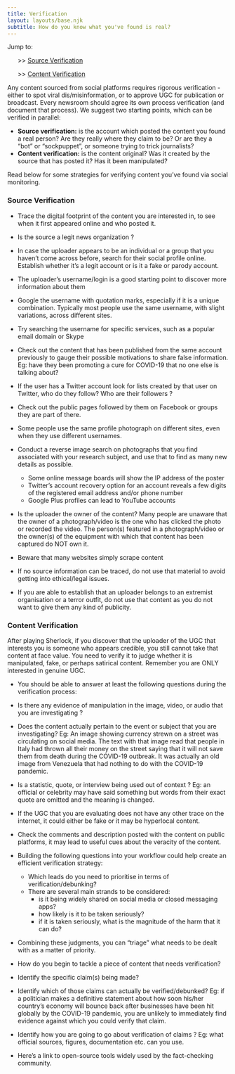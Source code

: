 ```yaml
---
title: Verification
layout: layouts/base.njk
subtitle: How do you know what you've found is real?
---
```


<div class="quicknav">
	Jump to:<br>
<ul>>> <a href="#sourceverification">Source Verification</a></ul>
<ul>>> <a href="#contentverification">Content Verification</a></ul>
</div>

Any content sourced from social platforms requires rigorous verification - either to spot viral dis/misinformation, or to approve UGC for publication or broadcast. Every newsroom should agree its own process verification (and document that process). We suggest two starting points, which can be verified in parallel:

- **Source verification:** is the account which posted the content you found a real person? Are they really where they claim to be? Or are they a “bot” or “sockpuppet”, or someone trying to trick journalists?
- **Content verification:** is the content original? Was it created by the source that has posted it? Has it been manipulated? 

Read below for some strategies for verifying content you’ve found via social monitoring.

<h3 id="sourceverification">Source Verification</h3>

- Trace the digital footprint of the content you are interested in, to see when it first appeared online and who posted it.  

- Is the source a legit news organization ?  

- In case the uploader appears to be an individual or a group that you haven’t come across before, search for their social profile online. Establish whether it’s a legit account or is it a fake or parody account. 

- The uploader’s username/login is a good starting point to discover more information about them   

- Google the username with quotation marks, especially if it is a unique combination. Typically most people use the same username, with slight variations, across different sites. 

- Try searching the username for specific services, such as a popular email domain or Skype

- Check out the content that has been published from the same account previously to gauge their possible motivations to share false information. Eg: have they been promoting a cure for COVID-19 that no one else is talking about? 

- If the user has a Twitter account look for lists created by that user on Twitter, who do they follow? Who are their followers ? 

- Check out the public pages followed by them on Facebook or groups they are part of there. 

- Some people use the same profile photograph on different sites, even when they use different usernames.

- Conduct a reverse image search on photographs that you find associated with your research subject, and use that to find as many new details as possible.

	- Some online message boards will show the IP address of the poster
	- Twitter’s account recovery option for an account reveals a few digits of the registered email address and/or phone number
	- Google Plus profiles can lead to YouTube accounts

- Is the uploader the owner of the content? Many people are unaware that the owner of a photograph/video is the one who has clicked the photo or recorded the video. The person(s) featured in a photograph/video or the owner(s) of the equipment with which that content has been captured do NOT own it. 

- Beware that many websites simply scrape content  

- If no source information can be traced, do not use that material to avoid getting into ethical/legal issues.   

- If you are able to establish that an uploader belongs to an extremist organisation or a terror outfit, do not use that content as you do not want to give them any kind of publicity. 

<h3 id="contentverification">Content Verification</h3>

After playing Sherlock, if you discover that the uploader of the UGC that interests you is someone who appears credible, you still cannot take that content at face value. You need to verify it to judge whether it is manipulated, fake, or perhaps satirical content. Remember you are ONLY interested in genuine UGC.  

- You should be able to answer at least the following questions during the verification process:  

- Is there any evidence of manipulation in the image, video, or audio that you are investigating ? 

- Does the content actually pertain to the event or subject that you are investigating? Eg: An image showing currency strewn on a street was circulating on social media. The text with that image read that people in Italy had thrown all their money on the street saying that it will not save them from death during the COVID-19 outbreak. It was actually an old image from Venezuela that had nothing to do with the COVID-19 pandemic.   

- Is a statistic, quote, or interview being used out of context ? Eg: an official or celebrity may have said something but words from their exact quote are omitted and the meaning is changed.

- If the UGC that you are evaluating does not have any other trace on the internet, it could either be fake or it may be hyperlocal content. 
  
- Check the comments and description posted with the content on public platforms, it may lead to useful cues about the veracity of the content. 

- Building the following questions into your workflow could help create an efficient verification strategy: 

	- Which leads do you need to prioritise in terms of verification/debunking? 
	- There are several main strands to be considered:
		- is it being widely shared on social media or closed messaging apps?
		- how likely is it to be taken seriously?
		- if it is taken seriously, what is the magnitude of the harm that it can do?

- Combining these judgments, you can “triage” what needs to be dealt with as a matter of priority. 

- How do you begin to tackle a piece of content that needs verification?

- Identify the specific claim(s) being made?

- Identify which of those claims can actually be verified/debunked? Eg: if a politician makes a definitive statement about how soon his/her country’s economy will bounce back after businesses have been hit globally by the COVID-19 pandemic, you are unlikely to immediately find evidence against which you could verify that claim.  

- Identify how you are going to go about verification of claims ? Eg: what official sources, figures, documentation etc. can you use.

- Here’s a link to open-source tools widely used by the fact-checking community.